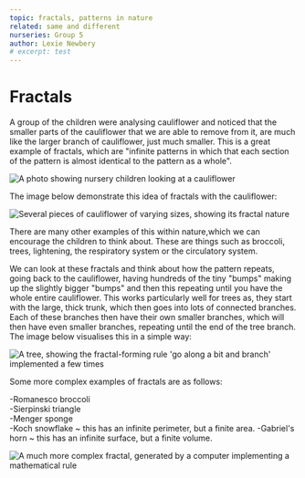 ```yaml
---
topic: fractals, patterns in nature
related: same and different    
nurseries: Group 5 
author: Lexie Newbery
# excerpt: test
---
```


# Fractals

A group of the children were analysing cauliflower and noticed that the smaller parts of the cauliflower that we are able to remove from it, are much like the larger branch of cauliflower, just much smaller. This is a great example of fractals, which are "infinite patterns in which that each section of the pattern is almost identical to the pattern as a whole".  

![A photo showing nursery children looking at a cauliflower]({{site.baseurl}}/assets/img/lookingatcauliflower.png "Children looking at cauliflower")

The image below demonstrate this idea of fractals with the cauliflower: 

![Several pieces of cauliflower of varying sizes, showing its fractal nature]({{site.baseurl}}/assets/img/cauliflower.png "Several pieces of cauliflower")

There are many other examples of this within nature,which we can encourage the children to think about. These are things such as broccoli, trees, lightening, the respiratory system or the circulatory system.

We can look at these fractals and think about how the pattern repeats, going back to the cauliflower, having hundreds of the tiny "bumps" making up the slightly bigger "bumps" and then this repeating until you have the whole entire cauliflower. This works particularly well for trees as, they start with the large, thick trunk, which then goes into lots of connected branches. Each of these branches then have their own smaller branches, which will then have even smaller branches, repeating until the end of the tree branch. The image below visualises this in a simple way: 

![A tree, showing the fractal-forming rule 'go along a bit and branch' implemented a few times]({{site.baseurl}}/assets/img/tree.png "A fractal-like tree")

 
Some more complex examples of fractals are as follows: 

-Romanesco broccoli                
-Sierpinski triangle                                      
-Menger sponge                           
-Koch snowflake ~ this has an infinite perimeter, but a finite area.
-Gabriel's horn ~ this has an infinite surface, but a finite volume. 

![A much more complex fractal, generated by a computer implementing a mathematical rule]({{site.baseurl}}/assets/img/fractalpatterm.jpg "A more complex fractal")
